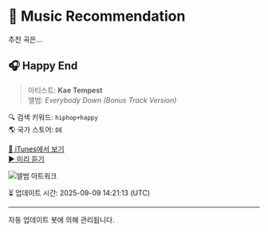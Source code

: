 
# 🎵 Music Recommendation

추천 곡은...

## 🎧 Happy End  
> 아티스트: **Kae Tempest**  
> 앨범: _Everybody Down (Bonus Track Version)_  

🔍 검색 키워드: `hiphop+happy`  
🌎 국가 스토어: `DE`

[🔗 iTunes에서 보기](https://music.apple.com/de/album/happy-end/824948670?i=824948748&uo=4)  
[▶️ 미리 듣기](https://audio-ssl.itunes.apple.com/itunes-assets/AudioPreview125/v4/05/56/8c/05568c90-5a1b-a169-68e3-c81627f3b537/mzaf_11070520719208443701.plus.aac.p.m4a)

![앨범 아트워크](https://is1-ssl.mzstatic.com/image/thumb/Features115/v4/6c/5e/b5/6c5eb53f-39bc-0b44-6c35-11dbd6a3012d/dj.xyoqzwbm.jpg/100x100bb.jpg)

⏳ 업데이트 시간: 2025-09-09 14:21:13 (UTC)

---
자동 업데이트 봇에 의해 관리됩니다.
